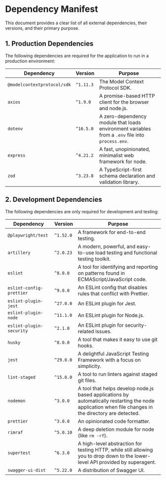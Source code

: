 # Dependency Manifest

This document provides a clear list of all external dependencies, their versions, and their primary purpose.

## 1. Production Dependencies

The following dependencies are required for the application to run in a production environment:

| Dependency | Version | Purpose |
| --- | --- | --- |
| `@modelcontextprotocol/sdk` | `^1.11.3` | The Model Context Protocol SDK. |
| `axios` | `^1.9.0` | A promise-based HTTP client for the browser and node.js. |
| `dotenv` | `^16.5.0` | A zero-dependency module that loads environment variables from a `.env` file into `process.env`. |
| `express` | `^4.21.2` | A fast, unopinionated, minimalist web framework for node. |
| `zod` | `^3.23.8` | A TypeScript-first schema declaration and validation library. |

## 2. Development Dependencies

The following dependencies are only required for development and testing:

| Dependency | Version | Purpose |
| --- | --- | --- |
| `@playwright/test` | `^1.52.0` | A framework for end-to-end testing. |
| `artillery` | `^2.0.23` | A modern, powerful, and easy-to-use load testing and functional testing toolkit. |
| `eslint` | `^8.0.0` | A tool for identifying and reporting on patterns found in ECMAScript/JavaScript code. |
| `eslint-config-prettier` | `^9.0.0` | An ESLint config that disables rules that conflict with Prettier. |
| `eslint-plugin-jest` | `^27.0.0` | An ESLint plugin for Jest. |
| `eslint-plugin-node` | `^11.1.0` | An ESLint plugin for Node.js. |
| `eslint-plugin-security` | `^2.1.0` | An ESLint plugin for security-related issues. |
| `husky` | `^8.0.0` | A tool that makes it easy to use git hooks. |
| `jest` | `^29.0.0` | A delightful JavaScript Testing Framework with a focus on simplicity. |
| `lint-staged` | `^15.0.0` | A tool to run linters against staged git files. |
| `nodemon` | `^3.0.0` | A tool that helps develop node.js based applications by automatically restarting the node application when file changes in the directory are detected. |
| `prettier` | `^3.0.0` | An opinionated code formatter. |
| `rimraf` | `^5.0.10` | A deep deletion module for node (like `rm -rf`). |
| `supertest` | `^6.3.0` | A high-level abstraction for testing HTTP, while still allowing you to drop down to the lower-level API provided by superagent. |
| `swagger-ui-dist` | `^5.22.0` | A distribution of Swagger UI. |
